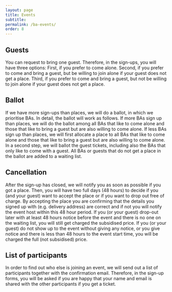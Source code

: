 ```yaml
---
layout: page
title: Events
subtitle:
permalink: /ba-events/
order: 8
---
```


## Guests

You can request to bring one guest. Therefore, in the sign-ups, you will have three options: First, if you prefer to come alone. Second, if you prefer to come and bring a guest, but be willing to join alone if your guest does not get a place. Third, if you prefer to come and bring a guest, but not be willing to join alone if your guest does not get a place.

## Ballot

If we have more sign-ups than places, we will do a ballot, in which we prioritise BAs. In detail, the ballot will work as follows. If more BAs sign up than places, we will do the ballot among all BAs that like to come alone and those that like to bring a guest but are also willing to come alone. If less BAs sign up than places, we will first allocate a place to all BAs that like to come alone and those that like to bring a guest but are also willing to come alone. In a second step, we will ballot the guest tickets, including also the BAs that only like to come with a guest. All BAs or guests that do not get a place in the ballot are added to a waiting list.

## Cancellation

After the sign-up has closed, we will notify you as soon as possible if you got a place. Then, you will have two full days (48 hours) to decide if you (and your guest) want to accept the place or if you want to drop out free of charge. By accepting the place you are confirming that the details you signed up with (e.g. delivery address) are correct and if not you will notify the event host within this 48 hour period. If you (or your guest) drop-out later with at least 48 hours notice before the event and there is no one on the waiting list, you will still get charged the subsidised price. If you (or your guest) do not show up to the event without giving any notice, or you give notice and there is less than 48 hours to the event start time, you will be charged the full (not subsidised) price.

## List of participants

In order to find out who else is joining an event, we will send out a list of participants together with the confirmation email. Therefore, in the sign-up forms, you will be asked if you are happy that your name and email is shared with the other participants if you get a ticket.
